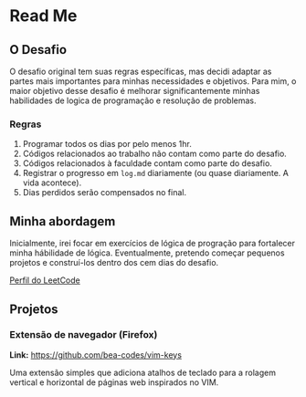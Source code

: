# Read Me 

## O Desafio

O desafio original tem suas regras específicas, mas decidi adaptar as partes mais importantes para minhas necessidades e objetivos.
Para mim, o maior objetivo desse desafio é melhorar significantemente minhas habilidades de logica de programação e resolução de problemas.

### Regras

1. Programar todos os dias por pelo menos 1hr.
2. Códigos relacionados ao trabalho não contam como parte do desafio.
4. Códigos relacionados à faculdade contam como parte do desafio.
5. Registrar o progresso em `log.md` diariamente (ou quase diariamente. A vida acontece).
6. Dias perdidos serão compensados no final.


## Minha abordagem

Inicialmente, irei focar em exercícios de lógica de progração para fortalecer minha hábilidade de lógica. Eventualmente, pretendo começar pequenos projetos e construí-los dentro dos cem dias do desafio.

[Perfil do LeetCode](https://leetcode.com/bea-codes/)

## Projetos

### Extensão de navegador (Firefox)

**Link:** https://github.com/bea-codes/vim-keys

Uma extensão simples que adiciona atalhos de teclado para a rolagem vertical e horizontal de páginas web inspirados no VIM.

